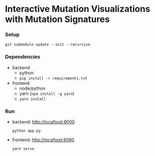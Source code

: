 # Interactive Mutation Visualizations with Mutation Signatures

### Setup
```
git submodule update --init --recursive
```

### Dependencies
- backend
  - python
  - `pip install -r requirements.txt`
- frontend
  - node/python
  - yarn (`npm install -g yarn`)
  - `yarn install`

### Run
- backend: [http://localhost:8000](http://localhost:8000)
  ```
  python app.py
  ```
- frontend: [http://localhost:8080](http://localhost:8080)
  ```
  yarn serve
  ```
